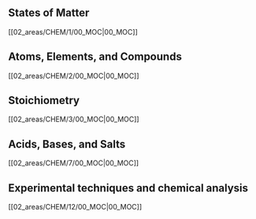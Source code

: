 ## States of Matter
[[02_areas/CHEM/1/00_MOC|00_MOC]]

## Atoms, Elements, and Compounds
[[02_areas/CHEM/2/00_MOC|00_MOC]]

## Stoichiometry
[[02_areas/CHEM/3/00_MOC|00_MOC]]

## Acids, Bases, and Salts
[[02_areas/CHEM/7/00_MOC|00_MOC]]

## Experimental techniques and chemical analysis
[[02_areas/CHEM/12/00_MOC|00_MOC]]